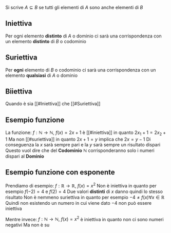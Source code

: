 Si scrive $A \subseteq B$ se tutti gli elementi di $A$ sono anche elementi di $B$

## Iniettiva
Per ogni elemento **distinto** di $A$ o dominio ci sarà una corrispondenza con un elemento **distinto** di $B$ o codominio
## Suriettiva
Per **ogni** elemento di $B$ o codominio ci sarà una corrispondenza con un elemento **qualsiasi** di $A$ o dominio
## Biiettiva
Quando è sia [[#Iniettiva]] che [[#Suriettiva]]
## Esempio funzione
La funzione:
$f: ℕ \rightarrow ℕ,\ f(x)=2x+1$ 
è [[#iniettiva]] in quanto $2x_1 +1 = 2x_2 +1$
Ma non [[#suriettiva]] in quanto $2x +1=y$ implica che $2x = y - 1$ 
Di conseguenza la $x$ sarà sempre pari e la $y$ sarà sempre un risultato dispari
Questo vuol dire che del **Codominio** $ℕ$ corrisponderanno solo i numeri dispari al **Dominio**

## Esempio funzione con esponente
Prendiamo di esempio:
$f: ℝ \rightarrow ℝ,\ f(x)=x^2$
Non è iniettiva in quanto per esempio
$f(-2)=4$ e $f(2) = 4$
Due valori **distinti** di $x$ danno quindi lo stesso risultato
Non è nemmeno suriettiva in quanto per esempio $-4 \neq f(x) \forall x\in ℝ$   
Quindi non esistendo un numero in cui viene dato $-4$ non può essere iniettiva 

Mentre invece:
$f:ℕ \rightarrow ℕ,\ f(x)=x^2$
è iniettiva in quanto non ci sono numeri negativi
Ma non è su